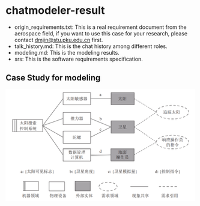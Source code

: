 # chatmodeler-result
- origin_requirements.txt: This is a real requirement document from the aerospace field, if you want to use this case for your research, please contact [dmjin@stu.pku.edu.cn](mailto:dmjin@stu.pku.edu.cn) first.
- talk_history.md: This is the chat history among different roles.
- modeling.md: This is the modeling results.
- srs: This is the software requirements specification.

## Case Study for modeling

![alt text](<modeling.png>)

